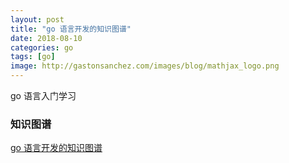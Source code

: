 ```yaml
---
layout: post
title: "go 语言开发的知识图谱"
date: 2018-08-10
categories: go
tags: [go]
image: http://gastonsanchez.com/images/blog/mathjax_logo.png
---
```

go 语言入门学习
<!-- more -->
### 知识图谱

[go 语言开发的知识图谱](https://www.processon.com/view/link/5a9ba4c8e4b0a9d22eb3bdf0#map)
